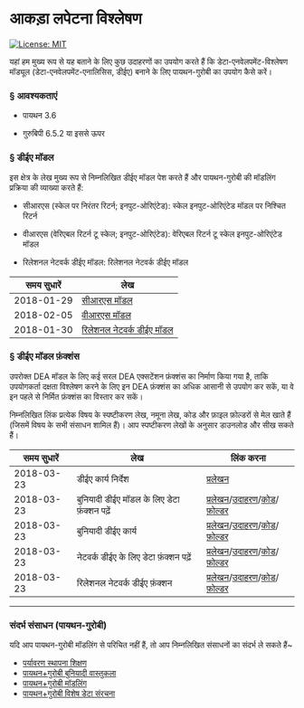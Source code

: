 # आकड़ा लपेटना विश्लेषण

[![License: MIT](https://img.shields.io/badge/License-MIT-blue.svg)](https://opensource.org/licenses/MIT)<br>

यहां हम मुख्य रूप से यह बताने के लिए कुछ उदाहरणों का उपयोग करते हैं कि डेटा-एनवेलपमेंट-विश्लेषण मॉड्यूल (डेटा-एनवेलपमेंट-एनालिसिस, डीईए) बनाने के लिए पायथन-गुरोबी का उपयोग कैसे करें।

### § आवश्यकताएं

-   पायथन 3.6

-   गुरुबिपी 6.5.2 या इससे ऊपर

### § डीईए मॉडल

इस क्षेत्र के लेख मुख्य रूप से निम्नलिखित डीईए मॉडल पेश करते हैं और पायथन-गुरोबी की मॉडलिंग प्रक्रिया की व्याख्या करते हैं:

-   सीआरएस (स्केल पर निरंतर रिटर्न; इनपुट-ओरिएंटेड): स्केल इनपुट-ओरिएंटेड मॉडल पर निश्चित रिटर्न

-   वीआरएस (वेरिएबल रिटर्न टू स्केल; इनपुट-ओरिएंटेड): वेरिएबल रिटर्न टू स्केल इनपुट-ओरिएंटेड मॉडल

-   रिलेशनल नेटवर्क डीईए मॉडल: रिलेशनल नेटवर्क डीईए मॉडल

| समय सुधारें | लेख                                                                                               |
| ----------- | ------------------------------------------------------------------------------------------------- |
| 2018-01-29  | [सीआरएस मॉडल](https://github.com/wurmen/DEA/blob/master/CRS_Model/CRS%20model.md)                 |
| 2018-02-05  | [वीआरएस मॉडल](https://github.com/wurmen/DEA/blob/master/VAS_Model/VRS%20model.md)                 |
| 2018-01-30  | [रिलेशनल नेटवर्क डीईए मॉडल](https://github.com/wurmen/DEA/blob/master/Network_DEA/network_dea.md) |

### § डीईए मॉडल फ़ंक्शंस

उपरोक्त DEA मॉडल के लिए कई सरल DEA एक्सटेंशन फ़ंक्शंस का निर्माण किया गया है, ताकि उपयोगकर्ता दक्षता विश्लेषण करने के लिए इन DEA फ़ंक्शंस का अधिक आसानी से उपयोग कर सकें, या वे इन पहले से निर्मित फ़ंक्शंस का विस्तार कर सकें।<br>

निम्नलिखित लिंक प्रत्येक विषय के स्पष्टीकरण लेख, नमूना लेख, कोड और फ़ाइल फ़ोल्डरों से मेल खाते हैं (जिसमें विषय के सभी संसाधन शामिल हैं)। आप स्पष्टीकरण लेखों के अनुसार डाउनलोड और सीख सकते हैं।

| समय सुधारें | लेख                                          | लिंक करना                                                                                                                                                                                                                                                                                                                                                                                                             |
| ----------- | -------------------------------------------- | --------------------------------------------------------------------------------------------------------------------------------------------------------------------------------------------------------------------------------------------------------------------------------------------------------------------------------------------------------------------------------------------------------------------- |
| 2018-03-23  | डीईए कार्य निर्देश                           | [प्रलेखन](https://github.com/wurmen/DEA/blob/master/Functions/user's%20guide.md)                                                                                                                                                                                                                                                                                                                                      |
| 2018-03-23  | बुनियादी डीईए मॉडल के लिए डेटा फ़ंक्शन पढ़ें | [प्रलेखन](https://github.com/wurmen/DEA/blob/master/Functions/read_data_function.md)/[उदाहरण](https://github.com/wurmen/DEA/blob/master/Functions/basic_DEA_data%26code/read_data_example.ipynb)/[कोड](https://github.com/wurmen/DEA/blob/master/Functions/basic_DEA_data%26code/DEA.py)/[फ़ोल्डर](https://github.com/wurmen/DEA/tree/master/Functions/basic_DEA_data%26code)                                         |
| 2018-03-23  | बुनियादी डीईए कार्य                          | [प्रलेखन](https://github.com/wurmen/DEA/blob/master/Functions/basic_dea_functions.md)/[उदाहरण](https://github.com/wurmen/DEA/blob/master/Functions/basic_DEA_data%26code/basic_DEA_function.ipynb)/[कोड](https://github.com/wurmen/DEA/blob/master/Functions/basic_DEA_data%26code/DEA.py)/[फ़ोल्डर](https://github.com/wurmen/DEA/tree/master/Functions/basic_DEA_data%26code)                                       |
| 2018-03-23  | नेटवर्क डीईए के लिए डेटा फ़ंक्शन पढ़ें       | [प्रलेखन](https://github.com/wurmen/DEA/blob/master/Functions/read_data_for_networkDEA.md)/[उदाहरण](https://github.com/wurmen/DEA/blob/master/Functions/network_data%26code/Read_data_for_network_DEA_function%20example.ipynb)/[कोड](https://github.com/wurmen/DEA/blob/master/Functions/network_data%26code/network_function.py)/[फ़ोल्डर](https://github.com/wurmen/DEA/tree/master/Functions/network_data%26code) |
| 2018-03-23  | रिलेशनल नेटवर्क डीईए फ़ंक्शन                 | [प्रलेखन](https://github.com/wurmen/DEA/blob/master/Functions/network_DEA_function.md)/[उदाहरण](https://github.com/wurmen/DEA/blob/master/Functions/network_data%26code/Network_DEA_function_example.ipynb)/[कोड](https://github.com/wurmen/DEA/blob/master/Functions/network_data%26code/network_function.py)/[फ़ोल्डर](https://github.com/wurmen/DEA/tree/master/Functions/network_data%26code)                     |

* * *

### संदर्भ संसाधन (पायथन-गुरोबी)

यदि आप पायथन-गुरोबी मॉडलिंग से परिचित नहीं हैं, तो आप निम्नलिखित संसाधनों का संदर्भ ले सकते हैं~

-   [पर्यावरण स्थापना शिक्षण](https://github.com/wurmen/Gurobi-Python/blob/master/Installation/%E5%AE%89%E8%A3%9D%E6%95%99%E5%AD%B8.md)
-   [पायथन+गुरोबी बुनियादी वास्तुकला](https://github.com/wurmen/Gurobi-Python/blob/master/python-gurobi%20%20model/Python+Gurobi%E5%9F%BA%E6%9C%AC%E6%9E%B6%E6%A7%8B.md)<br>
-   [पायथन+गुरोबी मॉडलिंग](https://github.com/wurmen/Gurobi-Python/blob/master/python-gurobi%20%20model/Python+Gurobi%E5%BB%BA%E6%A8%A1.md)<br>
-   [पायथन+गुरोबी विशेष डेटा संरचना](https://github.com/wurmen/Gurobi-Python/blob/master/python-gurobi%20%20model/Python%2BGurobi%E7%89%B9%E6%AE%8A%E8%B3%87%E6%96%99%E7%B5%90%E6%A7%8B.ipynb)

